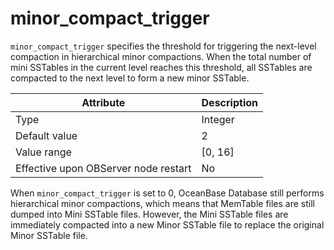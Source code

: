 # minor_compact_trigger


`minor_compact_trigger` specifies the threshold for triggering the next-level compaction in hierarchical minor compactions. When the total number of mini SSTables in the current level reaches this threshold, all SSTables are compacted to the next level to form a new minor SSTable.


| **Attribute** | **Description** |
|------------------|-----------|
| Type | Integer |
| Default value | 2 |
| Value range | \[0, 16\] |
| Effective upon OBServer node restart | No |



When `minor_compact_trigger` is set to 0, OceanBase Database still performs hierarchical minor compactions, which means that MemTable files are still dumped into Mini SSTable files. However, the Mini SSTable files are immediately compacted into a new Minor SSTable file to replace the original Minor SSTable file.
